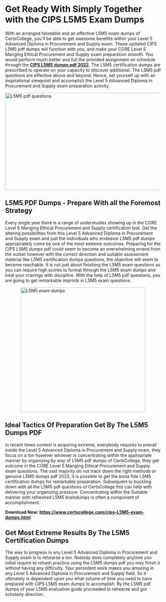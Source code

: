 <h1><strong>Get Ready With Simply Together with the CIPS L5M5 Exam Dumps&nbsp;</strong></h1>
<p><span style="font-weight: 400;">With an arranged timetable and an effective  L5M5 exam dumps of CertsCollege, you'll be able to get awesome benefits within your Level 5 Advanced Diploma in Procurement and Supply exam. These updated CIPS L5M5 pdf dumps will function with you, and make your CORE Level 5 Manging Ethical Procurement and Supply exam preparation smooth. You would perform much better and full the provided assignment on schedule through the <strong><a href="https://www.certscollege.com/cips-L5M5-exam-dumps.html">CIPS L5M5 dumps pdf 2022</a></strong>. The L5M5 certification dumps are prescribed to operate on your capacity to discover additional. The  L5M5 pdf questions are effective above and beyond. Hence, set yourself up with an inspirational viewpoint and accomplish the Level 5 Advanced Diploma in Procurement and Supply exam preparation activity.&nbsp;</span></p>
<p><span style="font-weight: 400;"><img style="display: block; margin-left: auto; margin-right: auto;" src="https://i.ibb.co/CPDK3ps/Yellow-and-Blue-Initiative-Blog-Banner.png" alt="L5M5 pdf questions" width="559" height="315" /></span></p>
<h2><strong>L5M5 PDF Dumps - Prepare With all the Foremost Strategy</strong></h2>
<p><span style="font-weight: 400;">Every single year there is a range of understudies showing up in the CORE Level 5 Manging Ethical Procurement and Supply certification test. Get the altering possibilities from this Level 5 Advanced Diploma in Procurement and Supply exam and just the individuals who endeavor L5M5 pdf dumps appropriately come by one of the most extreme outcomes. Preparing for the CIPS L5M5 dumps pdf could seem to become an overwhelming errand from the outset however with the correct direction and suitable assessment material like L5M5 certification dumps questions, the objective will seem to become reachable. It is not just about finishing the L5M5 exam questions as you can require high scores to format through the L5M5 exam dumps and total your cravings with discipline. With the help of L5M5 pdf questions, you are going to get remarkable imprints in L5M5 exam questions.</span></p>
<p><span style="font-weight: 400;"><a href="https://tinyurl.com/eayj9ac4"><img style="display: block; margin-left: auto; margin-right: auto;" src="https://i.ibb.co/9tMrhdY/Teacher-Appreciation-Invitation.png" alt="L5M5 exam dumps " width="404" height="404" /></a></span></p>
<h2><strong>Ideal Tactics Of Preparation Get By The L5M5 Dumps PDF</strong></h2>
<p><span style="font-weight: 400;">In recent times contest is acquiring extreme, everybody requires to prevail inside the Level 5 Advanced Diploma in Procurement and Supply exam, they focus on a ton however whoever is concentrating within the appropriate manner by organizing by way of L5M5 pdf dumps of CertsCollege, they get outcome in the CORE Level 5 Manging Ethical Procurement and Supply exam questions. The vast majority do not track down the right methods or genuine L5M5 dumps pdf 2022, it is possible to get the bona fide L5M5 certification dumps for remarkable preparation. Subsequent to buckling down with all the  L5M5 pdf questions of CertsCollege this can help with delivering your organizing pressure. Concentrating within the Suitable manner with refreshed L5M5 braindumps is often a component of accomplishment.</span></p>
<p><span style="font-weight: 400;"><strong>Download Now: <a href="https://www.certscollege.com/cips-L5M5-exam-dumps.html">https://www.certscollege.com/cips-L5M5-exam-dumps.html</a></strong></span></p>
<h2><strong>Get Most Extreme Results By The L5M5 Certification Dumps</strong></h2>
<p><span style="font-weight: 400;">The way to progress in any Level 5 Advanced Diploma in Procurement and Supply exam is to rehearse a ton. Nobody does completely anytime you initial require to rehash practice using the L5M5 dumps pdf you may finish it without having any difficulty. Your persistent work makes you amazing in any Level 5 Advanced Diploma in Procurement and Supply field. So it ultimately is dependent upon you what volume of time you need to have prepared with CIPS L5M5 exam dumps to accomplish. By the L5M5 pdf dumps of your L5M5 evaluation guide proceeded to rehearse and got scholarly direction.</span></p>
